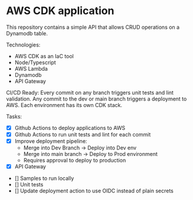 # AWS CDK application

This repository contains a simple API that allows CRUD operations on a Dynamodb table.

Technologies:
- AWS CDK as an IaC tool
- Node/Typescript
- AWS Lambda
- Dynamodb
- API Gateway

CI/CD Ready:
Every commit on any branch triggers unit tests and lint validation. Any commit to the dev or main branch triggers a deployment to AWS. Each environment has its own CDK stack.


Tasks:
- [x] Github Actions to deploy applications to AWS
- [x] Github Actions to run unit tests and lint for each commit
- [x] Improve deployment pipeline:
    - Merge into Dev Branch -> Deploy into Dev env
    - Merge into main branch -> Deploy to Prod environment
    - Requires approval to deploy to production
- [x] API Gateway
- [] Samples to run locally
- [] Unit tests
- [] Update deployment action to use OIDC instead of plain secrets